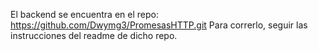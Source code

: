 El backend se encuentra en el repo: https://github.com/Dwymg3/PromesasHTTP.git
Para correrlo, seguir las instrucciones del readme de dicho repo.
